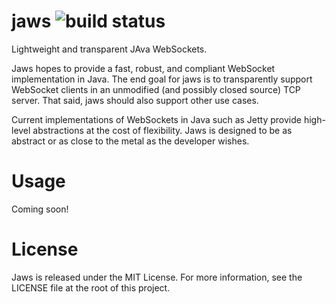 jaws ![build status](https://travis-ci.org/bmcdorman/jaws.png)
====

Lightweight and transparent JAva WebSockets.

Jaws hopes to provide a fast, robust, and compliant WebSocket implementation in Java. The end goal for
jaws is to transparently support WebSocket clients in an unmodified (and possibly closed source) TCP server. That
said, jaws should also support other use cases.

Current implementations of WebSockets in Java such as Jetty provide high-level abstractions at the cost of flexibility.
Jaws is designed to be as abstract or as close to the metal as the developer wishes.

Usage
=====

Coming soon!

License
=======

Jaws is released under the MIT License. For more information, see the LICENSE file at the root of this project.


